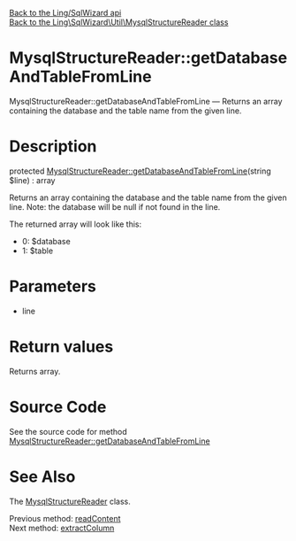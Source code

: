 [Back to the Ling/SqlWizard api](https://github.com/lingtalfi/SqlWizard/blob/master/doc/api/Ling/SqlWizard.md)<br>
[Back to the Ling\SqlWizard\Util\MysqlStructureReader class](https://github.com/lingtalfi/SqlWizard/blob/master/doc/api/Ling/SqlWizard/Util/MysqlStructureReader.md)


MysqlStructureReader::getDatabaseAndTableFromLine
================



MysqlStructureReader::getDatabaseAndTableFromLine — Returns an array containing the database and the table name from the given line.




Description
================


protected [MysqlStructureReader::getDatabaseAndTableFromLine](https://github.com/lingtalfi/SqlWizard/blob/master/doc/api/Ling/SqlWizard/Util/MysqlStructureReader/getDatabaseAndTableFromLine.md)(string $line) : array




Returns an array containing the database and the table name from the given line.
Note: the database will be null if not found in the line.

The returned array will look like this:

- 0: $database
- 1: $table




Parameters
================


- line

    


Return values
================

Returns array.








Source Code
===========
See the source code for method [MysqlStructureReader::getDatabaseAndTableFromLine](https://github.com/lingtalfi/SqlWizard/blob/master/Util/MysqlStructureReader.php#L291-L309)


See Also
================

The [MysqlStructureReader](https://github.com/lingtalfi/SqlWizard/blob/master/doc/api/Ling/SqlWizard/Util/MysqlStructureReader.md) class.

Previous method: [readContent](https://github.com/lingtalfi/SqlWizard/blob/master/doc/api/Ling/SqlWizard/Util/MysqlStructureReader/readContent.md)<br>Next method: [extractColumn](https://github.com/lingtalfi/SqlWizard/blob/master/doc/api/Ling/SqlWizard/Util/MysqlStructureReader/extractColumn.md)<br>

